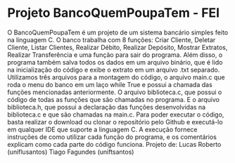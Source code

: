 # Projeto BancoQuemPoupaTem - FEI
O BancoQuemPoupaTem é um projeto de um sistema bancário simples feito na linguagem C.
O banco trabalha com 8 funções: Criar Cliente, Deletar Cliente, Listar Clientes, Realizar Débito, Realizar Depósito, Mostrar Extratos, Realizar Transferência e uma função para sair do programa. Além disso, o programa também salva todos os dados em um arquivo binário, que é lido na inicialização do código e exibe o extrato em um arquivo .txt separado.
Utilizamos três arquivos para a montagem do código, o arquivo main.c que roda o menu do banco em um laço while True e possui a chamada das funções mencionadas anteriormente. O arquivo biblioteca.c, que possui o código de todas as funções que são chamadas no programa. E o arquivo biblioteca.h, que possui a declaração das funções desenvolvidas na biblioteca.c e que são chamadas na main.c.
Para poder executar o código, basta realizar o download ou clonar o repositório pelo Github e executá-lo em qualquer IDE que suporte a linguagem C.
A execução fornece instruções de como utilizar cada função do programa, e os comentários explicam como cada parte do código funciona.
Projeto de:
Lucas Roberto (uniflusantos)
Tiago Fagundes (uniftsantos)

